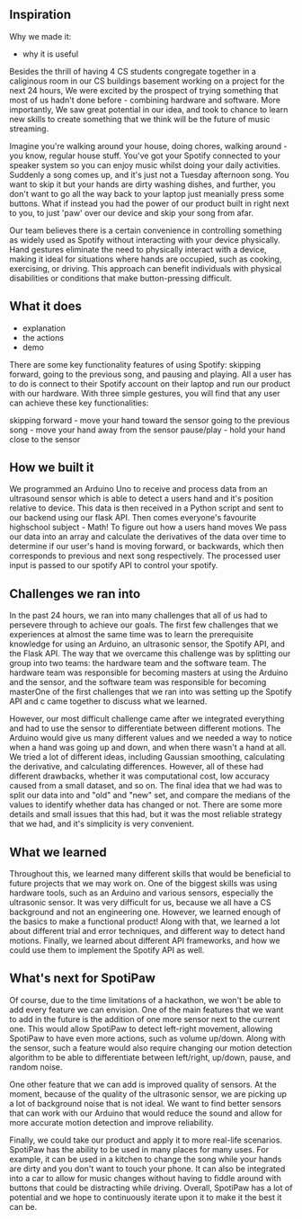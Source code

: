 ## Inspiration
Why we made it:  
- why it is useful

Besides the thrill of having 4 CS students congregate together in a caliginous room in our CS buildings basement working on a project for the next 24 hours, We were excited by the prospect of trying something that most of us hadn't done before - combining hardware and software. More importantly, We saw great potential in our idea, and took to chance to learn new skills to create something that we think will be the future of music streaming.

Imagine you're walking around your house, doing chores, walking around - you know, regular house stuff. You've got your Spotify connected to your speaker system so you can enjoy music whilst doing your daily activities. Suddenly a song comes up, and it's just not a Tuesday afternoon song. You want to skip it but your hands are dirty washing dishes, and further, you don't want to go all the way back to your laptop just meanially press some buttons. What if instead you had the power of our product built in right next to you, to just 'paw' over our device and skip your song from afar.

Our team believes there is a certain convenience in controlling something as widely used as Spotify without interacting with your device physically. Hand gestures eliminate the need to physically interact with a device, making it ideal for situations where hands are occupied, such as cooking, exercising, or driving. This approach can benefit individuals with physical disabilities or conditions that make button-pressing difficult.



## What it does
- explanation 
- the actions
- demo

There are some key functionality features of using Spotify: skipping forward, going to the previous song, and pausing and playing. All a user has to do is connect to their Spotify account on their laptop and run our product with our hardware. With three simple gestures, you will find that any user can achieve these key functionalities:

skipping forward - move your hand toward the sensor
going to the previous song - move your hand away from the sensor
pause/play - hold your hand close to the sensor

## How we built it

We programmed an Arduino Uno to receive and process data from an ultrasound sensor which is able to detect a users hand and it's position relative to device. This data is then received in a Python script and sent to our backend using our flask API. Then comes everyone's favourite highschool subject - Math! To figure out how a users hand moves We pass our data into an array and calculate the derivatives of the data over time to determine if our user's hand is moving forward, or backwards, which then corresponds to previous and next song respectively. The processed user input is passed to our spotify API to control your spotify.

## Challenges we ran into
In the past 24 hours, we ran into many challenges that all of us had to persevere through to achieve our goals. The first few challenges that we experiences at almost the same time was to learn the prerequisite knowledge for using an Arduino, an ultrasonic sensor, the Spotify API, and the Flask API. The way that we overcame this challenge was by splitting our group into two teams: the hardware team and the software team. The hardware team was responsible for becoming masters at using the Arduino and the sensor, and the software team was responsible for becoming masterOne of the first challenges that we ran into was setting up the Spotify API and c came together to discuss what we learned. 

However, our most difficult challenge came after we integrated everything and had to use the sensor to differentiate between different motions. The Arduino would give us many different values and we needed a way to notice when a hand was going up and down, and when there wasn't a hand at all. We tried a lot of different ideas, including Gaussian smoothing, calculating the derivative, and calculating differences. However, all of these had different drawbacks, whether it was computational cost, low accuracy caused from a small dataset, and so on. The final idea that we had was to split our data into and "old" and "new" set, and compare the medians of the values to identify whether data has changed or not. There are some more details and small issues that this had, but it was the most reliable strategy that we had, and it's simplicity is very convenient. 


## What we learned
Throughout this, we learned many different skills that would be beneficial to future projects that we may work on. One of the biggest skills was using hardware tools, such as an Arduino and various sensors, especially the ultrasonic sensor. It was very difficult for us, because we all have a CS background and not an engineering one. However, we learned enough of the basics to make a functional product! Along with that, we learned a lot about different trial and error techniques, and different way to detect hand motions. Finally, we learned about different API frameworks, and how we could use them to implement the Spotify API as well.


## What's next for SpotiPaw

Of course, due to the time limitations of a hackathon, we won't be able to add every feature we can envision. One of the main features that we want to add in the future is the addition of one more sensor next to the current one. This would allow SpotiPaw to detect left-right movement, allowing SpotiPaw to have even more actions, such as volume up/down. Along with the sensor, such a feature would also require changing our motion detection algorithm to be able to differentiate between left/right, up/down, pause, and random noise.

One other feature that we can add is improved quality of sensors. At the moment, because of the quality of the ultrasonic sensor, we are picking up a lot of background noise that is not ideal. We want to find better sensors that can work with our Arduino that would reduce the sound and allow for more accurate motion detection and improve reliability.

Finally, we could take our product and apply it to more real-life scenarios. SpotiPaw has the ability to be used in many places for many uses. For example, it can be used in a kitchen to change the song while your hands are dirty and you don't want to touch your phone. It can also be integrated into a car to allow for music changes without having to fiddle around with buttons that could be distracting while driving. Overall, SpotiPaw has a lot of potential and we hope to continuously iterate upon it to make it the best it can be.